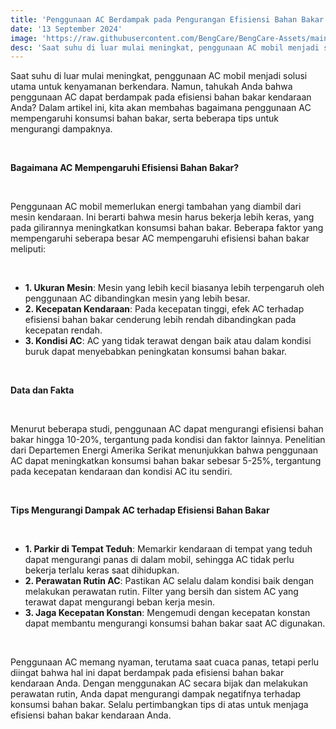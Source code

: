 ```yaml
---
title: 'Penggunaan AC Berdampak pada Pengurangan Efisiensi Bahan Bakar: Fakta dan Solusinya'
date: '13 September 2024'
image: 'https://raw.githubusercontent.com/BengCare/BengCare-Assets/main/articles/5/ac.png'
desc: 'Saat suhu di luar mulai meningkat, penggunaan AC mobil menjadi solusi utama untuk kenyamanan berkendara. Namun, tahukah Anda bahwa penggunaan AC dapat berdampak pada efisiensi bahan bakar kendaraan Anda? Dalam artikel ini, kita akan membahas bagaimana penggunaan AC mempengaruhi konsumsi bahan bakar, serta beberapa tips untuk mengurangi dampaknya.'
---
```


Saat suhu di luar mulai meningkat, penggunaan AC mobil menjadi solusi utama untuk kenyamanan berkendara. Namun, tahukah Anda bahwa penggunaan AC dapat berdampak pada efisiensi bahan bakar kendaraan Anda? Dalam artikel ini, kita akan membahas bagaimana penggunaan AC mempengaruhi konsumsi bahan bakar, serta beberapa tips untuk mengurangi dampaknya.

&nbsp;&nbsp;

**Bagaimana AC Mempengaruhi Efisiensi Bahan Bakar?**

&nbsp;&nbsp;

Penggunaan AC mobil memerlukan energi tambahan yang diambil dari mesin kendaraan. Ini berarti bahwa mesin harus bekerja lebih keras, yang pada gilirannya meningkatkan konsumsi bahan bakar. Beberapa faktor yang mempengaruhi seberapa besar AC mempengaruhi efisiensi bahan bakar meliputi:

&nbsp;&nbsp;

- **1. Ukuran Mesin**: Mesin yang lebih kecil biasanya lebih terpengaruh oleh penggunaan AC dibandingkan mesin yang lebih besar.
- **2. Kecepatan Kendaraan**: Pada kecepatan tinggi, efek AC terhadap efisiensi bahan bakar cenderung lebih rendah dibandingkan pada kecepatan rendah.
- **3. Kondisi AC**: AC yang tidak terawat dengan baik atau dalam kondisi buruk dapat menyebabkan peningkatan konsumsi bahan bakar.

&nbsp;&nbsp;

**Data dan Fakta**

&nbsp;&nbsp;

Menurut beberapa studi, penggunaan AC dapat mengurangi efisiensi bahan bakar hingga 10-20%, tergantung pada kondisi dan faktor lainnya. Penelitian dari Departemen Energi Amerika Serikat menunjukkan bahwa penggunaan AC dapat meningkatkan konsumsi bahan bakar sebesar 5-25%, tergantung pada kecepatan kendaraan dan kondisi AC itu sendiri.

&nbsp;&nbsp;

**Tips Mengurangi Dampak AC terhadap Efisiensi Bahan Bakar**

&nbsp;&nbsp;

- **1. Parkir di Tempat Teduh**: Memarkir kendaraan di tempat yang teduh dapat mengurangi panas di dalam mobil, sehingga AC tidak perlu bekerja terlalu keras saat dihidupkan.
- **2. Perawatan Rutin AC**: Pastikan AC selalu dalam kondisi baik dengan melakukan perawatan rutin. Filter yang bersih dan sistem AC yang terawat dapat mengurangi beban kerja mesin.
- **3. Jaga Kecepatan Konstan**: Mengemudi dengan kecepatan konstan dapat membantu mengurangi konsumsi bahan bakar saat AC digunakan.

&nbsp;&nbsp;

Penggunaan AC memang nyaman, terutama saat cuaca panas, tetapi perlu diingat bahwa hal ini dapat berdampak pada efisiensi bahan bakar kendaraan Anda. Dengan menggunakan AC secara bijak dan melakukan perawatan rutin, Anda dapat mengurangi dampak negatifnya terhadap konsumsi bahan bakar. Selalu pertimbangkan tips di atas untuk menjaga efisiensi bahan bakar kendaraan Anda.

